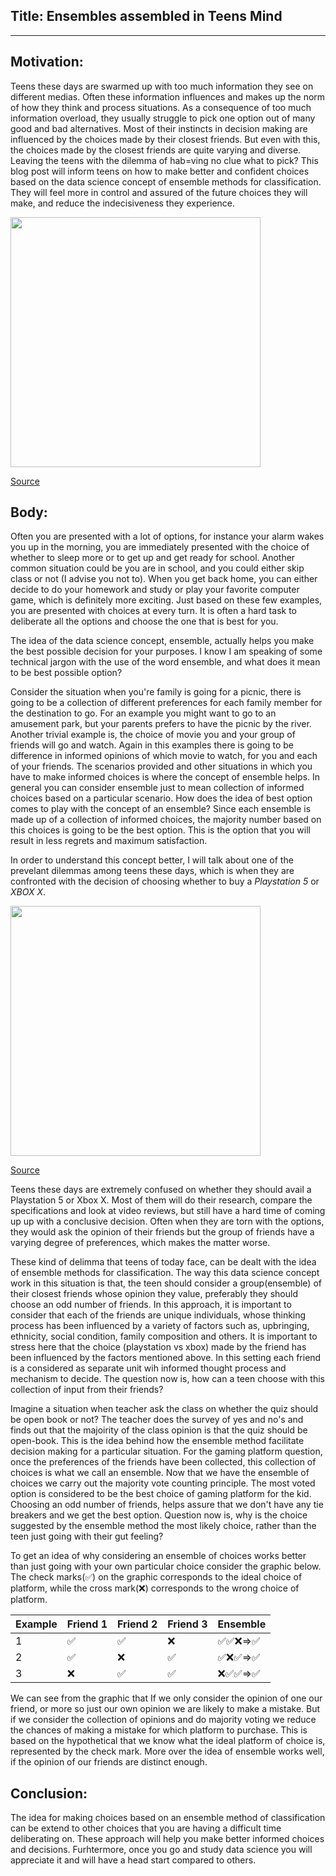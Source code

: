 **Title:** Ensembles assembled in Teens Mind
-----------------------------------------------------------------------------------------------------------------------------------------------
-----------------------------------------------------------------------------------------------------------------------------------------------
**Motivation:**
-----------------------------------------------------------------------------------------------------------------------------------------------

Teens these days are swarmed up with too much information they see on different medias. Often these information influences and makes up the norm of how they think and process situations.  As a consequence of too much information overload, they usually struggle to pick one option out of many good and bad alternatives. Most of their instincts in decision making are influenced by the choices made by their closest friends. But even with this, the choices made by the closest friends are quite varying and diverse. Leaving the teens with the dilemma of hab=ving no clue what to pick? This blog post will inform teens on how to make better and confident choices based on the data science concept of ensemble methods for classification. They will feel more in control and assured of the future choices they will make, and reduce the indecisiveness they experience.

<img src="http://meritcd.com/blogs/wp-content/uploads/2014/04/Decision-Making.jpg" width="400" height="400">

[Source](http://meritcd.com/blogs/improve-your-decision-making-improve-your-leadership-2/)


**Body:**
-----------------------------------------------------------------------------------------------------------------------------------------------

Often you are presented with a lot of options, for instance your alarm wakes you up in the morning, you are immediately presented with the choice of whether to sleep more or to get up and get ready for school. Another common situation could be you are in school, and you could either skip class or not (I advise you not to). When you get back home, you can either decide to do your homework and study or play your favorite computer game, which is definitely more exciting. Just based on these few examples, you are presented with choices at every turn. It is often a hard task to deliberate all the options and choose the one that is best for you.

The idea of the data science concept, ensemble, actually helps you make the best possible decision for your purposes. I know I am speaking of some technical jargon with the use of the word ensemble, and what does it mean to be best possible option? 

Consider the situation when you're family is going for a picnic, there is going to be a collection of different preferences for each family member for the destination to go. For an example you might want to go to an amusement park, but your parents prefers to have the picnic by the river. Another trivial example is, the choice of movie you and your group of friends will go and watch. Again in this examples there is going to be difference in informed opinions of which movie to watch, for you and each of your friends. The scenarios provided and other situations in which you have to make informed choices is where the concept of ensemble helps. In general you can consider ensemble just to  mean collection of informed choices based on a particular scenario. How does the idea of best option comes to play with the concept of an ensemble? Since each ensemble is made up of a collection of informed choices, the majority number based on this choices is going to be the best option. This is the option that you will result in less regrets and maximum satisfaction.


In order to understand this concept better, I will talk about one of the prevelant dilemmas among teens these days, which is when they are confronted with the decision of choosing whether to buy a *Playstation 5* or *XBOX X*.


<img src="https://www.essentiallysports.com/which-one-to-buy-xbox-series-x-vs-playstation-5-microsoft-sony-esports-news-2020/" width="400" height="400">

[Source](https://www.essentiallysports.com/which-one-to-buy-xbox-series-x-vs-playstation-5-microsoft-sony-esports-news-2020/)


Teens these days are extremely confused on whether they should avail a Playstation 5 or Xbox X. Most of them will do their research, compare the specifications and look at video reviews, but still have a hard time of coming up up with a conclusive decision. Often when they are torn with the options, they would ask the opinion of their friends but the group of friends have a varying degree of preferences, which makes the matter worse.

These kind of delimma that teens of today face, can be dealt with the idea of ensemble methods for classification. The way this data science concept work in this situation is that, the teen should consider a group(ensemble) of their closest friends whose opinion they value, preferably they should choose an odd number of friends. In this approach, it is important to consider that each of the friends are unique individuals, whose thinking process has been influenced by a variety of factors such as, upbringing, ethnicity, social condition, family composition and others. It is important to stress here that the choice (playstation vs xbox) made by the friend has been influenced by the factors mentioned above. In this setting each friend is a considered as separate unit wih informed thought process and mechanism to decide. The question now is, how can a teen choose with this collection of input from their friends?


Imagine a situation when teacher ask the class on whether the quiz should be open book or not? The teacher does the survey of yes and no's and finds out that the majoirity of the class opinion is that the quiz should be open-book. This is the idea behind how the ensemble method facilitate decision making for a particular situation. For the gaming platform question, once the preferences of the friends have been collected, this collection of choices is what we call an ensemble. Now that we have the ensemble of choices we carry out the majority vote counting principle. The most voted option is considered to be the best choice of gaming platform for the kid. Choosing an odd number of friends, helps assure that we don't have any tie breakers and we get the best option. Question now is, why is the choice suggested by the ensemble method the most likely choice, rather than the teen just going with their gut feeling?

To get an idea of why considering an ensemble of choices works better than just going with your own particular choice consider the graphic below. The check marks(✅) on the graphic corresponds to the ideal choice of platform, while the cross mark(❌) corresponds to the wrong choice of platform.

| Example | Friend 1    | Friend 2   |  Friend 3  | Ensemble |
|--------|--------|--------|---------|---------------|
|  1     | ✅    |   ✅    | ❌     | ✅✅❌=>✅  |
|  2     | ✅    |   ❌    | ✅     | ✅❌✅=>✅  |
|  3     | ❌    |   ✅    | ✅     | ❌✅✅=>✅  |

We can see from the graphic that If we only consider the opinion of one our friend, or more so just our own opinion we are likely to make a mistake. But if we consider the collection of opinions and do majority voting we reduce the chances of making a mistake for which platform to purchase. This is based on the hypothetical that we know what the ideal platform of choice is, represented by the check mark. More over the idea of ensemble works well, if the opinion of our friends are distinct enough.

**Conclusion:**
-----------------------------------------------------------------------------------------------------------

The idea for  making choices based on an ensemble method of classification can be extend to other choices that you are having a difficult time deliberating on. These approach will help you make better informed choices and decisions. Furhtermore, once you go and study data science you will appreciate it and will have a head start compared to others.
